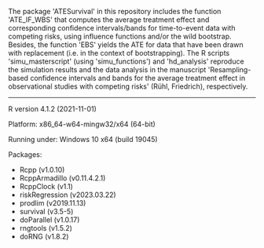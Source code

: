The package 'ATESurvival' in this repository includes the function 'ATE_IF_WBS' that computes the average treatment effect and corresponding confidence intervals/bands for time-to-event data with competing risks, using influence functions and/or the wild bootstrap. Besides, the function 'EBS' yields the ATE for data that have been drawn with replacement (i.e. in the context of bootstrapping).
The R scripts 'simu_masterscript' (using 'simu_functions') and 'hd_analysis' reproduce the simulation results and the data analysis in the manuscript 'Resampling-based confidence intervals and bands for the average treatment effect in observational studies with competing risks' (Rühl, Friedrich), respectively.

---

R version 4.1.2 (2021-11-01)

Platform: x86_64-w64-mingw32/x64 (64-bit)

Running under: Windows 10 x64 (build 19045)

Packages:
- Rcpp (v1.0.10)
- RcppArmadillo (v0.11.4.2.1)
- RcppClock (v1.1)
- riskRegression (v2023.03.22)
- prodlim (v2019.11.13)
- survival (v3.5-5)
- doParallel (v1.0.17)
- rngtools (v1.5.2)
- doRNG (v1.8.2)
